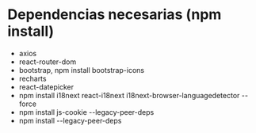 # Dependencias necesarias (npm install)
 - axios
 - react-router-dom
 - bootstrap, npm install bootstrap-icons
 - recharts
 - react-datepicker
 - npm install i18next react-i18next i18next-browser-languagedetector --force
 - npm install js-cookie --legacy-peer-deps
 - npm install --legacy-peer-deps







